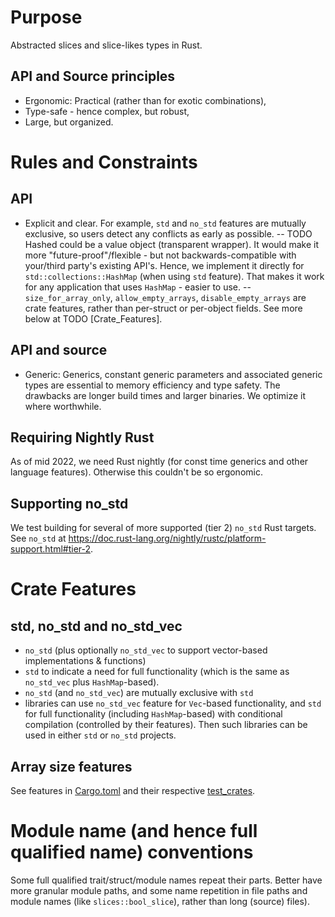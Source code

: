# Purpose
Abstracted slices and slice-likes types in Rust.

## API and Source principles
- Ergonomic: Practical (rather than for exotic combinations),
- Type-safe  - hence complex, but robust,
- Large, but organized.

# Rules and Constraints
## API
- Explicit and clear. For example, `std` and `no_std` features are mutually
exclusive, so users detect any conflicts as early as possible. -- TODO Hashed
could be a value object (transparent wrapper). It would make it more
"future-proof"/flexible - but not backwards-compatible with your/third party's
existing API's. Hence, we implement it directly for `std::collections::HashMap`
(when using `std` feature). That makes it work for any application that uses
`HashMap` - easier to use. -- `size_for_array_only`, `allow_empty_arrays`,
`disable_empty_arrays` are crate features, rather than per-struct or per-object
fields. See more below at TODO [Crate_Features].

## API and source
- Generic: Generics, constant generic parameters and associated generic types
  are essential to memory efficiency and type safety. The drawbacks are longer
  build times and larger binaries. We optimize it where worthwhile.

## Requiring Nightly Rust
As of mid 2022, we need Rust nightly (for const time generics and other language
features). Otherwise this couldn't be so ergonomic.

## Supporting no_std
We test building for several of more supported (tier 2) `no_std` Rust targets.
See `no_std` at
https://doc.rust-lang.org/nightly/rustc/platform-support.html#tier-2.

# Crate Features
## std, no_std and no_std_vec
- `no_std` (plus optionally `no_std_vec` to support vector-based implementations
  & functions)
- `std` to indicate a need for full functionality (which is the same as
  `no_std_vec` plus `HashMap`-based).
- `no_std` (and `no_std_vec`) are mutually exclusive with `std`
- libraries can use `no_std_vec` feature for `Vec`-based functionality, and
  `std` for full functionality (including `HashMap`-based) with conditional
  compilation (controlled by their features). Then such libraries can be used in
  either `std` or `no_std` projects.

## Array size features
See features in [Cargo.toml](./Cargo.toml) and their respective
[test_crates](test_crates).

# Module name (and hence full qualified name) conventions
Some full qualified trait/struct/module names repeat their parts. Better have
more granular module paths, and some name repetition in file paths and module
names (like `slices::bool_slice`), rather than long (source) files).
